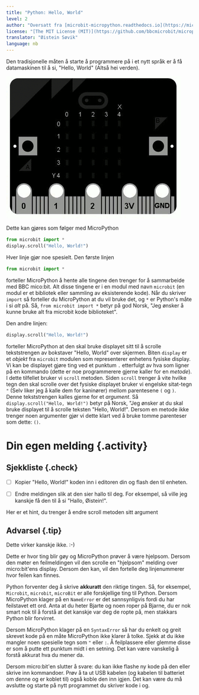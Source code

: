 ```yaml
---
title: "Python: Hello, World"
level: 2
author: "Oversatt fra [microbit-micropython.readthedocs.io](https://microbit-micropython.readthedocs.io/en/latest/tutorials/buttons.html)"
license: "[The MIT License (MIT)](https://github.com/bbcmicrobit/micropython/blob/master/LICENSE)"
translator: "Øistein Søvik"
language: nb
---
```


Den tradisjonelle måten å starte å programmere på i et nytt språk er å få datamaskinen til å si, "Hello, World" (Altså hei verden).

![](scroll-hello1.gif)

Dette kan gjøres som følger med MicroPython

```python
from microbit import *
display.scroll("Hello, World!")
```

Hver linje gjør noe spesielt. Den første linjen

```python
from microbit import *
```

forteller MicroPython å hente alle tingene den trenger for å sammarbeide med BBC
mico:bit. Alt disse tingene er i en modul med navn `microbit` (en modul er et
bibliotek eller sammling av eksisterende kode). Når du skriver `import` så
forteller du MicroPython at du vil bruke det, og `*` er Python's måte i si *alt*
på. Så, `from microbit import *` betyr på god Norsk, "Jeg ønsker å kunne bruke
alt fra microbit kode biblioteket".

Den andre linjen:

```python
display.scroll("Hello, World!")
```

forteller MicroPython at den skal bruke displayet sitt til å scrolle
tekststrengen av bokstaver "Hello, World" over skjermen. Biten `display` er et
*objekt* fra `microbit` modulen som representerer enhetens fysiske display. Vi
kan be displayet gjøre ting ved et punktum `.` etterfulgt av hva som ligner på
en kommando (dette er noe programmerere gjerne kaller for en *metode*). I dette
tilfellet bruker vi `scroll` metoden. Siden `scroll` trenger å vite hvilke tegn
den skal scrolle over det fysiske displayet bruker vi engelske sitat-tegn `"`
(Selv liker jeg å kalle dem for kaninører) mellom parentesene `(` og `)`. Denne
tekststrengen kalles gjerne for et *argument*. Så `display.scroll("Hello,
World!")` betyr på Norsk, "Jeg ønsker at du skal bruke displayet til å scrolle
teksten "Hello, World!". Dersom en metode ikke trenger noen argumenter gjør vi
dette klart ved å bruke tomme parenteser som dette: `()`.


# Din egen melding {.activity}

## Sjekkliste {.check}

- [ ] Kopier "Hello, World!" koden inn i editoren din og flash den til enheten.

- [ ] Endre meldingen slik at den sier hallo til deg. For eksempel, så ville jeg
      kanskje få den til å si "Hallo, Øistein!". 
      
Her er et hint, du trenger å endre scroll metoden sitt argument

## Advarsel {.tip} 

Dette virker kanskje ikke. :-)

Dette er hvor ting blir gøy og MicroPython prøver å være hjelpsom. Dersom den
møter en feilmeldingen vil den scrolle en "hjelpsom" melding over micro:bit'ens
display. Dersom den kan, vil den fortelle deg linjenummerer hvor feilen kan
finnes.

Python forventer deg å skrive **akkuratt** den riktige tingen. Så, for eksempel,
`Microbit`, `microbit`, `microBit` er alle forskjellige ting til Python. Dersom
MicroPython klager på en `NameError` er det sannsynligvis fordi du har
feilstavet ett ord. Anta at du heter Bjarte og noen roper på Bjarne, du er nok
smart nok til å forstå at det kanskje var deg de ropte på, men stakkars Python
blir forvirret.

Dersom MicroPython klager på en `SyntaxError` så har du enkelt og greit skrevet
kode på en måte MicroPython ikke klarer å tolke. Sjekk at du ikke mangler noen
spesielle tegn som `"` eller `:`. Å feilplassere eller glemme disse er som å
putte ett punktum midt i en setning. Det kan være vanskelig å forstå akkurat hva
du mener da.

Dersom micro:bit'en slutter å svare: du kan ikke flashe ny kode på den eller
skrive inn kommandoer. Prøv å ta ut USB kabelen (og kabelen til batteriet om
denne og er koblet til) også koble den inn igjen. Det kan være du må avslutte og
starte på nytt programmet du skriver kode i og.
